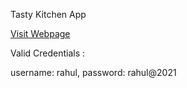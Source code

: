 Tasty Kitchen App

[Visit Webpage](https://msrtastykitchen.ccbp.tech/)

Valid Credentials :

username: rahul,
password: rahul@2021

